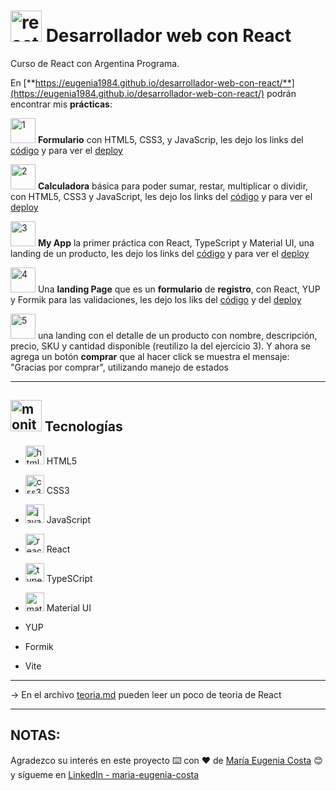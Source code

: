 # <img width="50" height="50" src="https://img.icons8.com/office/50/react.png" alt="react icon"/> Desarrollador web con React

Curso de React con Argentina Programa.

En [**https://eugenia1984.github.io/desarrollador-web-con-react/**](https://eugenia1984.github.io/desarrollador-web-con-react/) podrán encontrar mis **prácticas**:

<img width="40" height="40" src="https://img.icons8.com/arcade/40/1.png" alt="1"/> **Formulario** con HTML5, CSS3, y JavaScrip, les dejo los links del [código](https://github.com/eugenia1984/desarrollador-web-con-react/tree/main/formulario)  y para ver el [deploy](https://eugenia1984.github.io/desarrollador-web-con-react/formulario/)

<img width="40" height="40" src="https://img.icons8.com/arcade/40/2.png" alt="2"/> **Calculadora** básica para poder sumar, restar, multiplicar o dividir, con HTML5, CSS3 y JavaScript, les dejo los links del [código](https://github.com/eugenia1984/desarrollador-web-con-react/tree/main/calculadora) y para ver el [deploy](https://eugenia1984.github.io/desarrollador-web-con-react/calculadora)

<img width="40" height="40" src="https://img.icons8.com/arcade/40/3.png" alt="3"/> **My App** la primer práctica con React, TypeScript y Material UI, una landing de un producto, les dejo los links del [código](https://github.com/eugenia1984/desarrollador-web-con-react/tree/main/my-app/my-app) y para ver el [deploy](https://oh-la-la-shoes.netlify.app/)

<img width="40" height="40" src="https://img.icons8.com/arcade/40/4.png" alt="4"/> Una **landing Page** que es un **formulario** de **registro**, con React, YUP y Formik para las validaciones, les dejo los liks del [código](https://github.com/eugenia1984/desarrollador-web-con-react/tree/main/register) y del [deploy](https://registration-arg-programa-react.netlify.app/)

<img width="40" height="40" src="https://img.icons8.com/arcade/40/5.png" alt="5"/> una landing con el detalle de un producto con nombre, descripción, precio, SKU y cantidad disponible (reutilizo la del ejercicio 3). Y ahora se agrega un botón **comprar** que al hacer click se muestra el mensaje: "Gracias por comprar", utilizando manejo de estados

---

## <img width="50" height="50" src="https://img.icons8.com/office/50/monitor.png" alt="monitor"/> Tecnologías

- <img width="30" height="30" src="https://img.icons8.com/color/30/html-5--v1.png" alt="html5 icon"/> HTML5

- <img width="30" height="30" src="https://img.icons8.com/color/30/css3.png" alt="css3 icon"/> CSS3

- <img width="30" height="30" src="https://img.icons8.com/color/30/javascript--v1.png" alt="javascript"/> JavaScript

- <img width="30" height="30" src="https://img.icons8.com/office/30/react.png" alt="react icon"/> React

- <img width="30" height="30" src="https://img.icons8.com/color/30/typescript.png" alt="typescript"/> TypeSCript

- <img width="30" height="30" src="https://img.icons8.com/color/30/material-ui.png" alt="material-ui"/> Material UI

- YUP

- Formik

- Vite

---

-> En el archivo [teoria.md](https://github.com/eugenia1984/desarrollador-web-con-react/blob/main/teoria.md) pueden leer un poco de teoria de React

---


## NOTAS:

Agradezco su interés en este proyecto ⌨️ con ❤️ de [María Eugenia Costa](https://github.com/eugenia1984) 😊 y sígueme en [LinkedIn - maria-eugenia-costa](https://www.linkedin.com/in/maria-eugenia-costa/)
